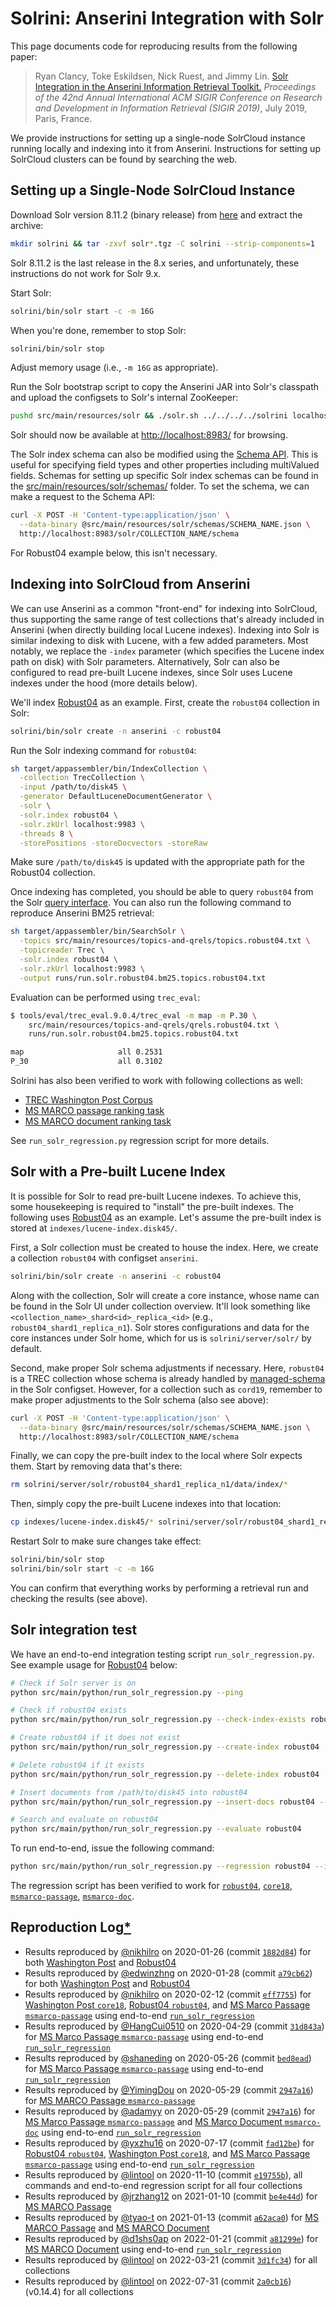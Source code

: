 # Solrini: Anserini Integration with Solr

This page documents code for reproducing results from the following paper:

> Ryan Clancy, Toke Eskildsen, Nick Ruest, and Jimmy Lin. [Solr Integration in the Anserini Information Retrieval Toolkit.](https://cs.uwaterloo.ca/~jimmylin/publications/Clancy_etal_SIGIR2019a.pdf) _Proceedings of the 42nd Annual International ACM SIGIR Conference on Research and Development in Information Retrieval (SIGIR 2019)_, July 2019, Paris, France.

We provide instructions for setting up a single-node SolrCloud instance running locally and indexing into it from Anserini.
Instructions for setting up SolrCloud clusters can be found by searching the web.

## Setting up a Single-Node SolrCloud Instance

Download Solr version 8.11.2 (binary release) from [here](https://solr.apache.org/downloads.html) and extract the archive:

```bash
mkdir solrini && tar -zxvf solr*.tgz -C solrini --strip-components=1
```

Solr 8.11.2 is the last release in the 8.x series, and unfortunately, these instructions do not work for Solr 9.x.

Start Solr:

```bash
solrini/bin/solr start -c -m 16G
```

When you're done, remember to stop Solr:

```bash
solrini/bin/solr stop
```

Adjust memory usage (i.e., `-m 16G` as appropriate).

Run the Solr bootstrap script to copy the Anserini JAR into Solr's classpath and upload the configsets to Solr's internal ZooKeeper:

```bash
pushd src/main/resources/solr && ./solr.sh ../../../../solrini localhost:9983 && popd
```

Solr should now be available at [http://localhost:8983/](http://localhost:8983/) for browsing.

The Solr index schema can also be modified using the [Schema API](https://lucene.apache.org/solr/guide/8_3/schema-api.html). This is useful for specifying field types and other properties including multiValued fields.
Schemas for setting up specific Solr index schemas can be found in the [src/main/resources/solr/schemas/](../src/main/resources/solr/schemas/) folder.
To set the schema, we can make a request to the Schema API:

```bash
curl -X POST -H 'Content-type:application/json' \
  --data-binary @src/main/resources/solr/schemas/SCHEMA_NAME.json \
  http://localhost:8983/solr/COLLECTION_NAME/schema
```

For Robust04 example below, this isn't necessary.

## Indexing into SolrCloud from Anserini

We can use Anserini as a common "front-end" for indexing into SolrCloud, thus supporting the same range of test collections that's already included in Anserini (when directly building local Lucene indexes).
Indexing into Solr is similar indexing to disk with Lucene, with a few added parameters.
Most notably, we replace the `-index` parameter (which specifies the Lucene index path on disk) with Solr parameters.
Alternatively, Solr can also be configured to read pre-built Lucene indexes, since Solr uses Lucene indexes under the hood (more details below).

We'll index [Robust04](regressions-disk45.md) as an example.
First, create the `robust04` collection in Solr:

```bash
solrini/bin/solr create -n anserini -c robust04
```

Run the Solr indexing command for `robust04`:

```bash
sh target/appassembler/bin/IndexCollection \
  -collection TrecCollection \
  -input /path/to/disk45 \
  -generator DefaultLuceneDocumentGenerator \
  -solr \
  -solr.index robust04 \
  -solr.zkUrl localhost:9983 \
  -threads 8 \
  -storePositions -storeDocvectors -storeRaw
```

Make sure `/path/to/disk45` is updated with the appropriate path for the Robust04 collection.

Once indexing has completed, you should be able to query `robust04` from the Solr [query interface](http://localhost:8983/solr/#/robust04/query).
You can also run the following command to reproduce Anserini BM25 retrieval:

```bash
sh target/appassembler/bin/SearchSolr \
  -topics src/main/resources/topics-and-qrels/topics.robust04.txt \
  -topicreader Trec \
  -solr.index robust04 \
  -solr.zkUrl localhost:9983 \
  -output runs/run.solr.robust04.bm25.topics.robust04.txt
```

Evaluation can be performed using `trec_eval`:

```bash
$ tools/eval/trec_eval.9.0.4/trec_eval -m map -m P.30 \
    src/main/resources/topics-and-qrels/qrels.robust04.txt \
    runs/run.solr.robust04.bm25.topics.robust04.txt

map                   	all	0.2531
P_30                  	all	0.3102
```

Solrini has also been verified to work with following collections as well:

+ [TREC Washington Post Corpus](regressions-core18.md)
+ [MS MARCO passage ranking task](experiments-msmarco-passage.md)
+ [MS MARCO document ranking task](regressions-msmarco-doc.md)

See `run_solr_regression.py` regression script for more details.

## Solr with a Pre-built Lucene Index

It is possible for Solr to read pre-built Lucene indexes.
To achieve this, some housekeeping is required to "install" the pre-built indexes.
The following uses [Robust04](regressions-disk45.md) as an example. 
Let's assume the pre-built index is stored at `indexes/lucene-index.disk45/`.

First, a Solr collection must be created to house the index.
Here, we create a collection `robust04` with configset `anserini`.

```bash
solrini/bin/solr create -n anserini -c robust04
```

Along with the collection, Solr will create a core instance, whose name can be found in the Solr UI under collection overview.
It'll look something like `<collection_name>_shard<id>_replica_<id>` (e.g., `robust04_shard1_replica_n1`).
Solr stores configurations and data for the core instances under Solr home, which for us is `solrini/server/solr/` by default.

Second, make proper Solr schema adjustments if necessary.
Here, `robust04` is a TREC collection whose schema is already handled by [managed-schema](https://github.com/castorini/anserini/blob/master/src/main/resources/solr/anserini/conf/managed-schema) in the Solr configset.
However, for a collection such as `cord19`, remember to make proper adjustments to the Solr schema (also see above):

```bash
curl -X POST -H 'Content-type:application/json' \
  --data-binary @src/main/resources/solr/schemas/SCHEMA_NAME.json \
  http://localhost:8983/solr/COLLECTION_NAME/schema
```

Finally, we can copy the pre-built index to the local where Solr expects them.
Start by removing data that's there:

```bash
rm solrini/server/solr/robust04_shard1_replica_n1/data/index/*
```

Then, simply copy the pre-built Lucene indexes into that location:

```bash
cp indexes/lucene-index.disk45/* solrini/server/solr/robust04_shard1_replica_n1/data/index
```

Restart Solr to make sure changes take effect:

```bash
solrini/bin/solr stop
solrini/bin/solr start -c -m 16G
```

You can confirm that everything works by performing a retrieval run and checking the results (see above).

## Solr integration test

We have an end-to-end integration testing script `run_solr_regression.py`.
See example usage for [Robust04](regressions-disk45.md) below:

```bash
# Check if Solr server is on
python src/main/python/run_solr_regression.py --ping

# Check if robust04 exists
python src/main/python/run_solr_regression.py --check-index-exists robust04

# Create robust04 if it does not exist
python src/main/python/run_solr_regression.py --create-index robust04

# Delete robust04 if it exists
python src/main/python/run_solr_regression.py --delete-index robust04

# Insert documents from /path/to/disk45 into robust04
python src/main/python/run_solr_regression.py --insert-docs robust04 --input /path/to/disk45

# Search and evaluate on robust04
python src/main/python/run_solr_regression.py --evaluate robust04
```

To run end-to-end, issue the following command:

```bash
python src/main/python/run_solr_regression.py --regression robust04 --input /path/to/disk45
```

The regression script has been verified to work for [`robust04`](regressions-disk45.md), [`core18`](regressions-core18.md), [`msmarco-passage`](experiments-msmarco-passage.md), [`msmarco-doc`](regressions-msmarco-doc.md).

## Reproduction Log[*](reproducibility.md)

+ Results reproduced by [@nikhilro](https://github.com/nikhilro) on 2020-01-26 (commit [`1882d84`](https://github.com/castorini/anserini/commit/1882d84236b13cd4673d2d8fa91003438eea2d82)) for both [Washington Post](regressions-core18.md) and [Robust04](regressions-disk45.md)
+ Results reproduced by [@edwinzhng](https://github.com/edwinzhng) on 2020-01-28 (commit [`a79cb62`](https://github.com/castorini/anserini/commit/a79cb62a57a059113a6c3b1523b582b89dccf0a1)) for both [Washington Post](regressions-core18.md) and [Robust04](regressions-disk45.md)
+ Results reproduced by [@nikhilro](https://github.com/nikhilro) on 2020-02-12 (commit [`eff7755`](https://github.com/castorini/anserini/commit/eff7755a611bd20ee1d63ac0167f5c8f38cd3074)) for [Washington Post `core18`](regressions-core18.md), [Robust04 `robust04`](regressions-disk45.md), and [MS Marco Passage `msmarco-passage`](regressions-msmarco-passage.md) using end-to-end [`run_solr_regression`](../src/main/python/run_solr_regression.py)
+ Results reproduced by [@HangCui0510](https://github.com/HangCui0510) on 2020-04-29 (commit [`31d843a`](https://github.com/castorini/anserini/commit/31d843a6073bfd7eff7e326f543e3f11845df7fa)) for [MS Marco Passage `msmarco-passage`](regressions-msmarco-passage.md) using end-to-end [`run_solr_regression`](../src/main/python/run_solr_regression.py)
+ Results reproduced by [@shaneding](https://github.com/shaneding) on 2020-05-26 (commit [`bed8ead`](https://github.com/castorini/anserini/commit/bed8eadad5f2ba859a2ddd2801db4aaeb3c81485)) for [MS Marco Passage `msmarco-passage`](regressions-msmarco-passage.md) using end-to-end [`run_solr_regression`](../src/main/python/run_solr_regression.py)
+ Results reproduced by [@YimingDou](https://github.com/YimingDou) on 2020-05-29 (commit [`2947a16`](https://github.com/castorini/anserini/commit/2947a1622efae35637b83e321aba8e6fccd43489)) for [MS MARCO Passage `msmarco-passage`](regressions-msmarco-passage.md)
+ Results reproduced by [@adamyy](https://github.com/adamyy) on 2020-05-29 (commit [`2947a16`](https://github.com/castorini/anserini/commit/2947a1622efae35637b83e321aba8e6fccd43489)) for [MS Marco Passage `msmarco-passage`](regressions-msmarco-passage.md) and [MS Marco Document `msmarco-doc`](regressions-msmarco-doc.md) using end-to-end [`run_solr_regression`](../src/main/python/run_solr_regression.py)
+ Results reproduced by [@yxzhu16](https://github.com/yxzhu16) on 2020-07-17 (commit [`fad12be`](https://github.com/castorini/anserini/commit/fad12be2e37a075100707c3a674eb67bc0aa57ef)) for [Robust04 `robust04`](regressions-disk45.md), [Washington Post `core18`](regressions-core18.md), and [MS Marco Passage `msmarco-passage`](regressions-msmarco-passage.md) using end-to-end [`run_solr_regression`](../src/main/python/run_solr_regression.py)
+ Results reproduced by [@lintool](https://github.com/lintool) on 2020-11-10 (commit [`e19755b`](https://github.com/castorini/anserini/commit/e19755b5fa976127830597bc9fbca203b9f5ad24)), all commands and end-to-end regression script for all four collections
+ Results reproduced by [@jrzhang12](https://github.com/jrzhang12) on 2021-01-10 (commit [`be4e44d`](https://github.com/castorini/anserini/commit/02c52ee606ba0ebe32c130af1e26d24d8f10566a)) for [MS MARCO Passage](regressions-msmarco-passage.md)
+ Results reproduced by [@tyao-t](https://github.com/tyao-t) on 2021-01-13 (commit [`a62aca0`](https://github.com/castorini/anserini/commit/a62aca06c1603617207c1c148133de0f90f24738)) for [MS MARCO Passage](regressions-msmarco-passage.md) and [MS MARCO Document](regressions-msmarco-doc.md)
+ Results reproduced by [@d1shs0ap](https://github.com/d1shs0ap) on 2022-01-21 (commit [`a81299e`](https://github.com/castorini/anserini/commit/a81299e59eff24512d635e0d49fba6e373286469)) for [MS MARCO Document](regressions-msmarco-doc.md) using end-to-end [`run_solr_regression`](../src/main/python/run_solr_regression.py)
+ Results reproduced by [@lintool](https://github.com/lintool) on 2022-03-21 (commit [`3d1fc34`](https://github.com/castorini/anserini/commit/3d1fc3457b993832b4682c0482b26d8271d02ec6)) for all collections
+ Results reproduced by [@lintool](https://github.com/lintool) on 2022-07-31 (commit [`2a0cb16`](https://github.com/castorini/anserini/commit/2a0cb16829b347e38801b9972b349de498dadf03)) (v0.14.4) for all collections
